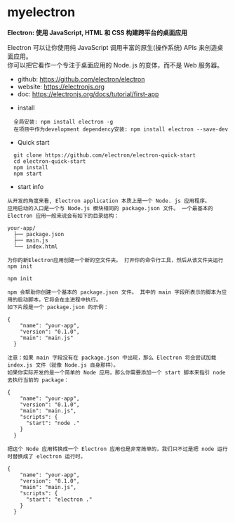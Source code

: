 # myelectron

**Electron: 使用 JavaScript, HTML 和 CSS 构建跨平台的桌面应用**
 
 Electron 可以让你使用纯 JavaScript 调用丰富的原生(操作系统) APIs 来创造桌面应用。   
 你可以把它看作一个专注于桌面应用的 Node. js 的变体，而不是 Web 服务器。


* github: https://github.com/electron/electron
* website: https://electronjs.org
* doc: https://electronjs.org/docs/tutorial/first-app


- install
```
  全局安装: npm install electron -g
  在项目中作为development dependency安装: npm install electron --save-dev
```

- Quick start
```
  git clone https://github.com/electron/electron-quick-start
  cd electron-quick-start
  npm install
  npm start
```

* start info
```
从开发的角度来看, Electron application 本质上是一个 Node. js 应用程序。 
应用启动的入口是一个与 Node.js 模块相同的 package.json 文件。 一个最基本的 Electron 应用一般来说会有如下的目录结构：

your-app/
  ├── package.json
  ├── main.js
  └── index.html

为你的新Electron应用创建一个新的空文件夹。 打开你的命令行工具，然后从该文件夹运行npm init

npm init

npm 会帮助你创建一个基本的 package.json 文件。 其中的 main 字段所表示的脚本为应用的启动脚本，它将会在主进程中执行。
如下片段是一个 package.json 的示例：

{
    "name": "your-app",
    "version": "0.1.0",
    "main": "main.js"
  }

注意：如果 main 字段没有在 package.json 中出现，那么 Electron 将会尝试加载 index.js 文件（就像 Node.js 自身那样）。
如果你实际开发的是一个简单的 Node 应用，那么你需要添加一个 start 脚本来指引 node 去执行当前的 package：

{
    "name": "your-app",
    "version": "0.1.0",
    "main": "main.js",
    "scripts": {
      "start": "node ."
    }
  }

把这个 Node 应用转换成一个 Electron 应用也是非常简单的，我们只不过是把 node 运行时替换成了 electron 运行时。

{
    "name": "your-app",
    "version": "0.1.0",
    "main": "main.js",
    "scripts": {
      "start": "electron ."
    }
  }
```
